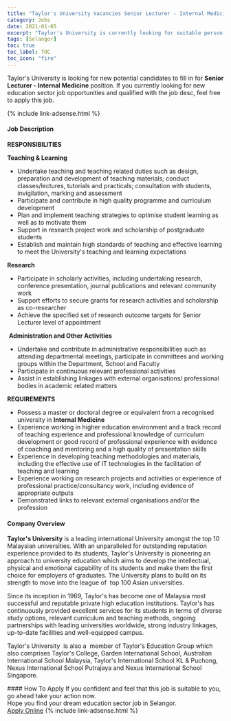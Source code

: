 ```yaml
---
title: "Taylor's University Vacancies Senior Lecturer - Internal Medicine" 
category: Jobs 
date: 2021-01-05 
excerpt: "Taylor's University is currently looking for suitable person to fill in the Senior Lecturer - Internal Medicine which positioned at Selangor" 
tags: [Selangor] 
toc: true 
toc_label: TOC 
toc_icon: "fire" 
--- 
```


<p>Taylor's University is looking for new potential candidates to fill in for <b>Senior Lecturer - Internal Medicine</b> position. If you currently looking for new education sector job opportunities and qualified with the job desc, feel free to apply this job.
</p>{% include link-adsense.html %} 
 <div><div><div><h4>Job Description</h4></div></div><div><div><span><div><div><p><strong>RESPONSIBILITIES</strong></p><p><strong>Teaching &amp; Learning</strong></p><ul><li>Undertake teaching and teaching related duties such as design, preparation and development of teaching materials; conduct classes/lectures, tutorials and practicals; consultation with students, invigilation, marking and assessment</li><li>Participate and contribute in high quality programme and curriculum development</li><li>Plan and implement teaching strategies to optimise student learning as well as to motivate them</li><li>Support in research project work and scholarship of postgraduate students</li><li>Establish and maintain high standards of teaching and effective learning to meet the University's teaching and learning expectations</li></ul><p><strong>Research</strong></p><ul><li>Participate in scholarly activities, including undertaking research, conference presentation, journal publications and relevant community work</li><li>Support efforts to secure grants for research activities and scholarship as co-researcher</li><li>Achieve the specified set of research outcome targets for Senior Lecturer level of appointment</li></ul><p>&#160;<strong>Administration and Other Activities</strong></p><ul><li>Undertake and contribute in administrative responsibilities such as attending departmental meetings, participate in committees and working groups within the Department, School and Faculty</li><li>Participate in continuous relevant professional activities</li><li>Assist in establishing linkages with external organisations/ professional bodies in academic related matters</li></ul><p><strong>REQUIREMENTS</strong></p><ul><li>Possess a master or doctoral degree or equivalent from a recognised university in <strong>Internal Medicine </strong>&#160;</li><li>Experience working in higher education environment and a track record of teaching experience and professional knowledge of curriculum development or good record of professional experience with evidence of coaching and mentoring and a high quality of presentation skills</li><li>Experience in developing teaching methodologies and materials, including the effective use of IT technologies in the facilitation of teaching and learning</li><li>Experience working on research projects and activities or experience of professional practice/consultancy work, including evidence of appropriate outputs</li><li>Demonstrated links to relevant external organisations and/or the profession</li></ul></div></div></span></div></div></div> 
<div><div><div><h4>Company Overview</h4></div></div><div><div><span><div><div><p><strong>Taylor's University</strong> is a leading international University amongst the top 10 Malaysian universities. With an unparalleled for outstanding reputation experience provided to its students, Taylor's University is pioneering an approach to university education which aims to develop the intellectual, physical and emotional capability of its students and make them the first choice for employers of graduates. The University plans to build on its strength to move into the league of&#160; top 100 Asian universities.&#160;</p><p>Since its inception in 1969, Taylor's has become one of Malaysia most successful and reputable private high education institutions. Taylor's has continuously provided excellent services for its students in terms of diverse study options, relevant curriculum and teaching methods, ongoing partnerships with leading universities worldwide, strong industry linkages, up-to-date facilities and well-equipped campus.</p><p>Taylor's University&#160; is also a&#160; member of Taylor's Education Group which also comprises Taylor's College, Garden International School, Australian International School Malaysia, Taylor's International School KL &amp; Puchong, Nexus International School Putrajaya and Nexus International School Singapore.&#160;</p></div></div></span></div></div></div> 
#### How To Apply 
If you confident and feel that this job is suitable to you, go ahead take your action now. <br/> 
Hope you find your dream education sector job in Selangor. <br/> 
<a href="https://www.jobstreet.com.my/en/job/senior-lecturer-internal-medicine-4455721?jobId=jobstreet-my-job-4455721&sectionRank=28&token=0~b3516817-690b-43d7-bc11-3e7b7f64e85c&fr=SRP%20View%20In%20New%20Ta" class="btn btn--info" target="_blank" rel="nofollow noopenner">Apply Online</a> 
{% include link-adsense.html %} 
